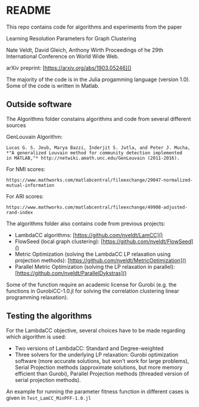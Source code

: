 # README

This repo contains code for algorithms and experiments from the paper

Learning Resolution Parameters for Graph Clustering

Nate Veldt, David Gleich, Anthony Wirth
Proceedings of he 29th International Conference on World Wide Web.

arXiv preprint: [https://arxiv.org/abs/1903.05246]()

The majority of the code is in the Julia progamming language (version 1.0). Some of the code is written in Matlab. 

## Outside software

The Algorithms folder constains algorithms and code from several different sources

GenLouvain Algorithm:

    Lucas G. S. Jeub, Marya Bazzi, Inderjit S. Jutla, and Peter J. Mucha,    
    *"A generalized Louvain method for community detection implemented
    in MATLAB,"* http://netwiki.amath.unc.edu/GenLouvain (2011-2016).
    
For NMI scores: 

	https://www.mathworks.com/matlabcentral/fileexchange/29047-normalized-mutual-information

For ARI scores: 

	https://www.mathworks.com/matlabcentral/fileexchange/49908-adjusted-rand-index
	
The algorithms folder also contains code from previous projects:

* LambdaCC algorithms: [https://github.com/nveldt/LamCC]()
* FlowSeed (local graph clustering): [https://github.com/nveldt/FlowSeed]()
* Metric Optimization (solving the LambdaCC LP relaxation using projection methods): [https://github.com/nveldt/MetricOptimization]()
* Parallel Metric Optimization (solving the LP relaxation in parallel): [https://github.com/nveldt/ParallelDykstras]()


Some of the function require an academic license for Gurobi (e.g. the functions in GurobiCC-1.0.jl for solving the correlation clustering linear programming relaxation).

## Testing the algorithms

For the LambdaCC objective, several choices have to be made regarding which algorithm is used:

* Two versions of LambdaCC: Standard and Degree-weighted 
* Three solvers for the underlying LP relaxation: Gurobi optimization software (more accurate solutions, but won't work for large problems), Serial Projection methods (approximate solutions, but more memory efficient than Gurobi), Parallel Projection methods (threaded version of serial projection methods).

An example for running the parameter fitness function in different cases is given in `Test_LamCC_MinPFF-1.0.jl`

